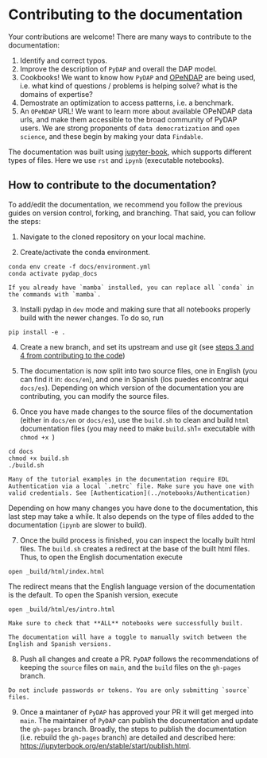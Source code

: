 # Contributing to the documentation

Your contributions are welcome! There are many ways to contribute to the documentation:

1. Identify and correct typos.
2. Improve the description of `PyDAP` and overall the DAP model.
3. Cookbooks! We want to know how `PyDAP` and [OPeNDAP](https://www.opendap.org/) are being used, i.e. what kind of questions / problems is helping solve? what is the domains of expertise?
4. Demostrate an optimization to access patterns, i.e. a benchmark.
5. An `OPeNDAP` URL! We want to learn more about available OPeNDAP data urls, and make them accessible to the broad community of PyDAP users. We are strong proponents of `data democratization` and `open science`, and these begin by making your data `Findable`.


The documentation was built using [jupyter-book](https://jupyterbook.org/en/stable/intro.html), which supports different types of files. Here we use `rst` and `ipynb` (executable notebooks).

## How to contribute to the documentation?
To add/edit the documentation, we recommend you follow the previous guides on version control, forking, and branching. That said, you can follow the steps:

1. Navigate to the cloned repository on your local machine.

2. Create/activate the conda environment.
```shell
conda env create -f docs/environment.yml
conda activate pydap_docs
```
```{note}
If you already have `mamba` installed, you can replace all `conda` in the commands with `mamba`.
```
3. Installi pydap in `dev` mode and making sure that all notebooks properly build with the newer changes. To do so, run

```shell
pip install -e .
```

4. Create a new branch, and set its upstream and use git (see [steps 3 and 4 from contributing to the code](contr_cod.md))

5. The documentation is now split into two source files, one in English (you can find it in: `docs/en`), and one in Spanish (los puedes encontrar aqui `docs/es`). Depending on which version of the documentation you are contributing, you can modify the source files.

6. Once you have made changes to the source files of the documentation (either in `docs/en` or `docs/es`), use the `build.sh` to clean and build `html` documentation files (you may need to make `build.sh`1= executable with `chmod +x `)
```shell
cd docs
chmod +x build.sh
./build.sh
```

```{warning}
Many of the tutorial examples in the documentation require EDL Authentication via a local `.netrc` file. Make sure you have one with valid credentials. See [Authentication](../notebooks/Authentication)
```
Depending on how many changes you have done to the documentation, this last step may take a while. It also depends on the type of files added to the documentation (`ipynb` are slower to build).

7. Once the build process is finished, you can inspect the locally built html files. The `build.sh` creates a redirect at the base of the built html files. Thus, to open the English documentation execute
```shell
open _build/html/index.html
```
The redirect means that the English language version of the documentation is the default. To open the Spanish version, execute
```shell
open _build/html/es/intro.html
```

```{warning}
Make sure to check that **ALL** notebooks were successfully built.
```

```{note}
The documentation will have a toggle to manually switch between the English and Spanish versions.
```

8. Push all changes and create a PR. `PyDAP` follows the recommendations of keeping the `source` files on `main`, and the `build` files on the `gh-pages` branch.
```{note}
Do not include passwords or tokens. You are only submitting `source` files.
```

9. Once a maintaner of `PyDAP` has approved your PR it will get merged into `main`. The maintainer of `PyDAP` can publish the documentation and update the `gh-pages` branch. Broadly, the steps to publish the documentation (i.e. rebuild the `gh-pages` branch) are detailed and described here: https://jupyterbook.org/en/stable/start/publish.html.
